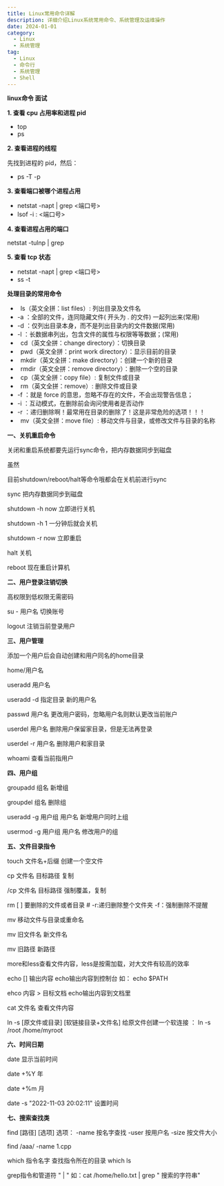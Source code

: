 ```yaml
---
title: Linux常用命令详解
description: 详细介绍Linux系统常用命令、系统管理及运维操作
date: 2024-01-01
category:
  - Linux
  - 系统管理
tag:
  - Linux
  - 命令行
  - 系统管理
  - Shell
---
```


**linux命令 面试**

**1. 查看 cpu 占用率和进程 pid**

- top
- ps

**2. 查看进程的线程**

先找到进程的 pid，然后：

- ps -T -p <pid>

**3. 查看端口被哪个进程占用**

- netstat -napt | grep <端口号>
- lsof -i : <端口号>

**4. 查看进程占用的端口**

netstat -tulnp | grep <PID>

**5. 查看 tcp 状态**

- netstat -napt | grep <端口号>
- ss -t 

**处理目录的常用命令**

- ` `ls（英文全拼：list files）: 列出目录及文件名 
- -a ：全部的文件，连同隐藏文件( 开头为 . 的文件) 一起列出来(常用)
- -d ：仅列出目录本身，而不是列出目录内的文件数据(常用)
- -l ：长数据串列出，包含文件的属性与权限等等数据；(常用)
- ` `cd（英文全拼：change directory）：切换目录 
- ` `pwd（英文全拼：print work directory）：显示目前的目录 
- ` `mkdir（英文全拼：make directory）：创建一个新的目录 
- ` `rmdir（英文全拼：remove directory）：删除一个空的目录 
- ` `cp（英文全拼：copy file）: 复制文件或目录 
- ` `rm（英文全拼：remove）: 删除文件或目录 
- -f ：就是 force 的意思，忽略不存在的文件，不会出现警告信息；
- -i ：互动模式，在删除前会询问使用者是否动作
- -r ：递归删除啊！最常用在目录的删除了！这是非常危险的选项！！！
- ` `mv（英文全拼：move file）: 移动文件与目录，或修改文件与目录的名称 


**一、关机重启命令**

关闭和重启系统都要先运行sync命令，把内存数据同步到磁盘

虽然

目前shutdown/reboot/halt等命令哦都会在关机前进行sync

sync 把内存数据同步到磁盘

shutdown -h now 立即进行关机

shutdown -h 1   一分钟后就会关机

shutdown -r now  立即重启

halt 关机

reboot 现在重启计算机

**二、用户登录注销切换**

高权限到低权限无需密码

su - 用户名 切换账号

logout 注销当前登录用户

**三、用户管理**

添加一个用户后会自动创建和用户同名的home目录

home/用户名

useradd 用户名

useradd -d 指定目录 新的用户名

passwd 用户名     更改用户密码，忽略用户名则默认更改当前账户

userdel 用户名   删除用户保留家目录，但是无法再登录

userdel -r 用户名      删除用户和家目录

whoami   查看当前指用户

**四、用户组**

groupadd 组名  新增组

groupdel 组名   删除组

useradd -g 用户组 用户名     新增用户同时上组

usermod -g 用户组 用户名 修改用户的组

**五、文件目录指令**

touch 文件名+后缀      创建一个空文件

cp 文件名 目标路径      复制

/cp 文件名 目标路径      强制覆盖，复制

rm [ ] 要删除的文件或者目录             # -r:递归删除整个文件夹     -f：强制删除不提醒 

mv 移动文件与目录或重命名

mv 旧文件名 新文件名   

mv 旧路径 新路径

more和less查看文件内容，less是按需加载，对大文件有较高的效率

echo [] 输出内容           echo输出内容到控制台 如： echo $PATH

ehco 内容 > 目标文档       echo输出内容到文档里

cat 文件名  查看文件内容

ln -s [原文件或目录] [软链接目录+文件名]             给原文件创建一个软连接 ： ln -s /root /home/myroot

**六、时间日期**

date 显示当前时间

date +%Y 年

date +%m 月

date -s "2022-11-03 20:02:11"  设置时间

**七、搜索查找类**

find [路径] [选项]     选项：  -name 按名字查找   -user 按用户名  -size 按文件大小

find /aaa/ -name 1.cpp

which 指令名字      查找指令所在的目录        which ls

grep指令和管道符 " | " 如：cat /home/hello.txt | grep " 搜索的字符串"


